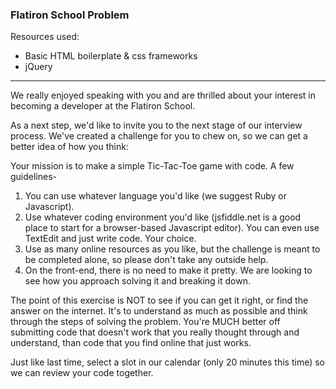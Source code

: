 ### Flatiron School Problem

Resources used:

* Basic HTML boilerplate & css frameworks
* jQuery

---


We really enjoyed speaking with you and are thrilled about your interest in becoming a developer at the Flatiron School.

As a next step, we'd like to invite you to the next stage of our interview process. We've created a challenge for you to chew on, so we can get a better idea of how you think:

Your mission is to make a simple Tic-Tac-Toe game with code. A few guidelines-

1) You can use whatever language you'd like (we suggest Ruby or Javascript).
2) Use whatever coding environment you'd like (jsfiddle.net is a good place to start for a browser-based Javascript editor). You can even use TextEdit and just write code. Your choice.
3) Use as many online resources as you like, but the challenge is meant to be completed alone, so please don't take any outside help.
4) On the front-end, there is no need to make it pretty. We are looking to see how you approach solving it and breaking it down.

The point of this exercise is NOT to see if you can get it right, or find the answer on the internet. It's to understand as much as possible and think through the steps of solving the problem. You're MUCH better off submitting code that doesn't work that you really thought through and understand, than code that you find online that just works.

Just like last time, select a slot in our calendar (only 20 minutes this time) so we can review your code together.